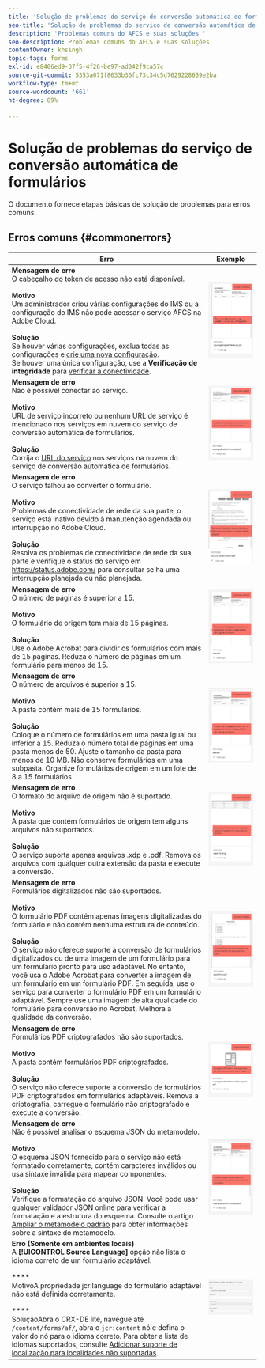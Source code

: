 ```yaml
---
title: 'Solução de problemas do serviço de conversão automática de formulários '
seo-title: 'Solução de problemas do serviço de conversão automática de formulários (AFCS) '
description: 'Problemas comuns do AFCS e suas soluções '
seo-description: Problemas comuns do AFCS e suas soluções
contentOwner: khsingh
topic-tags: forms
exl-id: e8406ed9-37f5-4f26-be97-ad042f9ca57c
source-git-commit: 5353a071f8633b36fc73c34c5d7629228659e2ba
workflow-type: tm+mt
source-wordcount: '661'
ht-degree: 89%

---
```


# Solução de problemas do serviço de conversão automática de formulários

O documento fornece etapas básicas de solução de problemas para erros comuns.

<!--The article provides information on installation, configuration and administration issues that may arise in an Automated Forms Conversion Service production environment. -->

## Erros comuns {#commonerrors}

| Erro | Exemplo |
|--- |--- |
| **Mensagem de erro** <br> O cabeçalho do token de acesso não está disponível. <br><br> **Motivo** <br> Um administrador criou várias configurações do IMS ou a configuração do IMS não pode acessar o serviço AFCS na Adobe Cloud. <br><br>**Solução** <br> Se houver várias configurações, exclua todas as configurações e [crie uma nova configuração](configure-service.md#obtainpubliccertificates). <br> Se houver uma única configuração, use a **Verificação de integridade** para [verificar a conectividade](configure-service.md#createintegrationoption). | ![O cabeçalho do token de acesso não está disponível](assets/invalid-ims-configurations.png) |
| **Mensagem de erro** <br> Não é possível conectar ao serviço.  <br><br>**Motivo** <br> URL de serviço incorreto ou nenhum URL de serviço é mencionado nos serviços em nuvem do serviço de conversão automática de formulários. <br><br>**Solução** <br> Corrija o [URL do serviço](configure-service.md#configure-the-cloud-service) nos serviços na nuvem do serviço de conversão automática de formulários. | ![Não é possível se conectar ao serviço.](assets/wrong-service-url-configured.png) |
| **Mensagem de erro** <br> O serviço falhou ao converter o formulário.  <br><br>**Motivo** <br> Problemas de conectividade de rede da sua parte, o serviço está inativo devido à manutenção agendada ou interrupção no Adobe Cloud. <br><br>**Solução** <br> Resolva os problemas de conectividade de rede da sua parte e verifique o status do serviço em https://status.adobe.com/ para consultar se há uma interrupção planejada ou não planejada. | ![Não é possível se conectar ao serviço.](assets/conversion-failure.png) |
| **Mensagem de erro** <br> O número de páginas é superior a 15.  <br><br>**Motivo** <br> O formulário de origem tem mais de 15 páginas.  <br><br>**Solução** <br> Use o Adobe Acrobat para dividir os formulários com mais de 15 páginas. Reduza o número de páginas em um formulário para menos de 15. | ![Não é possível se conectar ao serviço.](assets/number-of-pages.png) |
| **Mensagem de erro** <br> O número de arquivos é superior a 15.  <br><br>**Motivo** <br>  A pasta contém mais de 15 formulários. <br><br>**Solução** <br>Coloque o número de formulários em uma pasta igual ou inferior a 15. Reduza o número total de páginas em uma pasta menos de 50. Ajuste o tamanho da pasta para menos de 10 MB. Não conserve formulários em uma subpasta. Organize formulários de origem em um lote de 8 a 15 formulários. | ![Não é possível se conectar ao serviço.](assets/number-of-pages.png) |
| **Mensagem de erro** <br> O formato do arquivo de origem não é suportado.  <br><br>**Motivo** <br> A pasta que contém formulários de origem tem alguns arquivos não suportados. <br><br>**Solução** <br> O serviço suporta apenas arquivos .xdp e .pdf. Remova os arquivos com qualquer outra extensão da pasta e execute a conversão. | ![Não é possível se conectar ao serviço.](assets/unsupported-file-formats.png) |
| **Mensagem de erro** <br> Formulários digitalizados não são suportados.  <br><br>**Motivo** <br> O formulário PDF contém apenas imagens digitalizadas do formulário e não contém nenhuma estrutura de conteúdo. <br><br>**Solução** <br> O serviço não oferece suporte à conversão de formulários digitalizados ou de uma imagem de um formulário para um formulário pronto para uso adaptável. No entanto, você usa o Adobe Acrobat para converter a imagem de um formulário em um formulário PDF. Em seguida, use o serviço para converter o formulário PDF em um formulário adaptável. Sempre use uma imagem de alta qualidade do formulário para conversão no Acrobat. Melhora a qualidade da conversão. | ![Não é possível se conectar ao serviço.](assets/scanned-forms-error.png) |
| **Mensagem de erro** <br> Formulários PDF criptografados não são suportados.  <br><br>**Motivo** <br> A pasta contém formulários PDF criptografados. <br><br>**Solução** <br> O serviço não oferece suporte à conversão de formulários PDF criptografados em formulários adaptáveis. Remova a criptografia, carregue o formulário não criptografado e execute a conversão. | ![Não é possível se conectar ao serviço.](assets/secured-pdf-form.png) |
| **Mensagem de erro** <br> Não é possível analisar o esquema JSON do metamodelo.  <br><br>**Motivo** <br> O esquema JSON fornecido para o serviço não está formatado corretamente, contém caracteres inválidos ou usa sintaxe inválida para mapear componentes.  <br><br>**Solução**<br> Verifique a formatação do arquivo JSON. Você pode usar qualquer validador JSON online para verificar a formatação e a estrutura do esquema. Consulte o artigo [Ampliar o metamodelo padrão](extending-the-default-meta-model.md) para obter informações sobre a sintaxe do metamodelo. | ![Não é possível se conectar ao serviço.](assets/invalid-meta-model-schema.png) |
| **Erro (Somente em ambientes locais)** <br> A  **[!UICONTROL Source Language]** opção não lista o idioma correto de um formulário adaptável. <br><br>**** <br> MotivoA propriedade jcr:language do formulário adaptável não está definida corretamente.  <br><br>**** <br> SoluçãoAbra o CRX-DE lite, navegue até  `/content/forms/af/`, abra o  `jcr:content` nó e defina o valor do nó para o idioma correto. Para obter a lista de idiomas suportados, consulte [Adicionar suporte de localização para localidades não suportadas](https://experienceleague.adobe.com/docs/experience-manager-65/forms/manage-administer-aem-forms/supporting-new-language-localization.html#add-localization-support-for-non-supported-locales). | ![Não é possível se conectar ao serviço.](assets/aem-forms-translation-project-language-unavailable.png) |

<!--

<table>
<thead>
<tr>
<th>Error</th>
<th>Example</th>
</tr>
</thead>
<tbody>
<tr>
<td><strong>Error Message</strong> <p> The access token header is not available. </p><br><strong>Reason</strong> <br> An administrator has created multiple IMS configurations or IMS configuration is not able to reach AFCS service on Adobe Cloud. <br><br><strong>Resolution</strong> <br> If there are multiple configurations, delete all the configurations and <a href="configure-service.md#obtainpubliccertificates">create a new configuration</a>. <br> If there is a single configuration, use <strong> Health Check </strong> to <a href="configure-service.md#createintegrationoption">check connectivity</a>.</td>
<td><img alt="The access token header is not available" src="assets/invalid-ims-configuration.png" /></td>
</tr>
<tr>
<td><strong>Error Message</strong> <br> Unable to connect to the service.  <br><br><strong>Reason</strong> <br> Incorrect service URL or no service URL is mentioned in Automated Forms Conversion Service cloud services. <br><br><strong>Resolution</strong> <br> Correct <a href="configure-service.md#configure-the-cloud-service">Service URL</a> in Automated Forms Conversion Service Cloud services.</td>
<td><img alt="Unable to connect to the service." src="assets/wrong-endpoint-configured.png" /></td>
</tr>
<tr>
<td><strong>Error Message</strong> <br> The service failed to convert the form.  <br><br><strong>Reason</strong> <br> Network connectivity issues at your end, the service is down due to scheduled maintenance, or outage on Adobe Cloud. <br><br><strong>Resolution</strong> <br> Resolve network connectivity issues at your end and check the status of the service on <a href="https://status.adobe.com/">https://status.adobe.com/</a> for a planned or unplanned outage.</td>
<td><img alt="The service failed to convert the form." src="assets/service-failure.png" /></td>
</tr>
<tr>
<td><strong>Error Message</strong> <br> The number of pages is more than 15.  <br><br><strong>Reason</strong> <br> The source form is more than 15 pages long.  <br><br><strong>Resolution</strong> <br> Use Adobe Acrobat to split forms with more than 15 pages. Bring the number of pages in a form to less than 15.</td>
<td><img alt="The number of pages is more than 15." src="assets/number-of-pages.png" /></td>
</tr>
<tr>
<td><strong>Error Message</strong> <br> The number of files is more than 15.  <br><br><strong>Reason</strong> <br>  The folder contains more than 15 forms. <br><br><strong>Resolution</strong> <br> Bring the number of forms in a folder to less than or equal to 15. Bring the total number of pages in a folder less than 50. Bring the size of the folder to less than 10 MB. Do not keep forms in a sub-folder. Organize source forms into a batch of 8-15 forms.</td>
<td><img alt="The number of files is more than 15." src="assets/number-of-pages.png" /></td>
</tr>
<tr>
<td><strong>Error Message</strong> <br> The source file format is not supported.  <br><br><strong>Reason</strong> <br> The folder containing source forms have some unsupported files. <br><br><strong>Resolution</strong> <br> The service supports only .xdp and .pdf files. Remove files with any other extension from the folder and run the conversion.</td>
<td><img alt="The source file format is not supported." src="assets/unsupported-file-formats.png" /></td>
</tr>
<tr>
<td><strong>Error Message</strong> <br> Scanned forms are not supported.  <br><br><strong>Reason</strong> <br> The PDF form contains only scanned images of the form and contains no content structure. <br><br><strong>Resolution</strong> <br> The service does not support converting scanned forms or an image of a form to an adaptive out-of-the-box. However, you use Adobe Acrobat to convert the image of a form to a PDF Form. Then, use the service to convert the PDF Form to an adaptive form. Always use a high-quality image of the form for conversion in Acrobat. It improves the quality of the conversion.</td>
<td><img alt="Scanned forms are not supported." src="assets/scanned-forms-error.png" /></td>
</tr>
<tr>
<td><strong>Error Message</strong> <br> Encrypted PDF form is not supported.  <br><br><strong>Reason</strong> <br> The folder contains encrypted PDF forms. <br><br><strong>Resolution</strong> <br> The service does not support converting an encrypted PDF form to an adaptive form. Remove the encryption, upload the non-encrypted form, and run the conversion.</td>
<td><img alt="Encrypted PDF form is not supported." src="assets/secured-pdf-form.png" /></td>
</tr>
<tr>
<td><strong>Error Message</strong> <br> Unable to parse meta-model JSON schema.  <br><br><strong>Reason</strong> <br> The JSON schema supplied to the service is not properly formatted, contains invalid characters, or uses invalid syntax to map components.  <br><br><strong>Resolution</strong> <br> Check the formatting of the JSON file. You can use any online JSON validator to check the formatting and structure of the schema. See, <a href="extending-the-default-meta-model.md">Extend the default meta-model</a> article for information on meta-model syntax.</td>
<td><img alt="Unable to parse meta-model JSON schema" src="assets/invalid-meta-model-schema.png" /></td>
</tr>
</tbody>
</table>
-->

